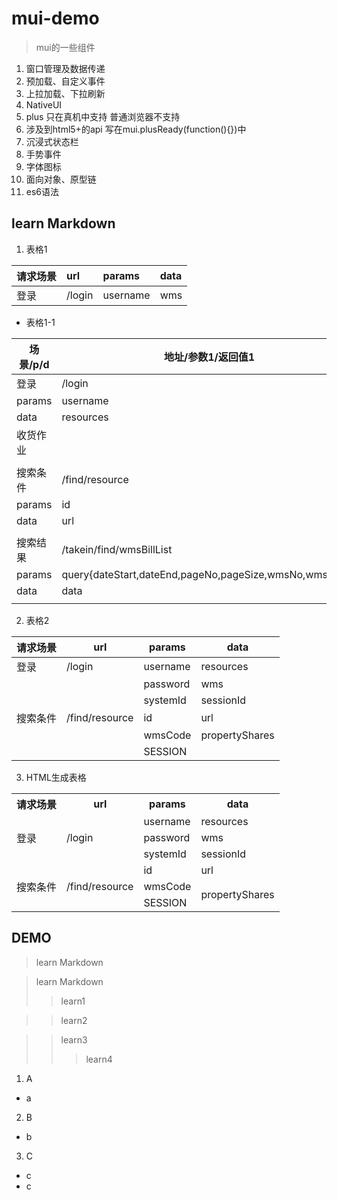 # mui-demo
>mui的一些组件
1. 窗口管理及数据传递
2. 预加载、自定义事件
3. 上拉加载、下拉刷新
4. NativeUI 
5. plus 只在真机中支持 普通浏览器不支持
6. 涉及到html5+的api 写在mui.plusReady(function(){})中
7. 沉浸式状态栏
8. 手势事件
9. 字体图标
10. 面向对象、原型链
11. es6语法

## learn Markdown
1. 表格1

| 请求场景 | url   | params   | data |
|:---------|:------|:---------|:-----|
| 登录     | /login| username | wms  |

* 表格1-1

| 场景/p/d| 地址/参数1/返回值1    								   | 参数2/值2	 	| 参数2/值3	|
|---------|--------------------------------------------------------|----------------|-----------|
| 登录    | /login												   |				|			|
| params  | username 											   | password 		| systemId  |
| data 	  | resources 											   | wms     		| sessionId |
| 收货作业|														   |				|		    |
|		  |														   |				|			|
| 搜索条件| /find/resource 										   |				|           |
| params  | id													   | wmsCode 		| SESSION   |
| data	  | url													   | propertyShares |		    |
|		  |														   |				|			|
| 搜索结果| /takein/find/wmsBillList							   | 				|			|
| params  | query{dateStart,dateEnd,pageNo,pageSize,wmsNo,wmsCode} | SESSION   		|			|
| data	  | data												   |				|			|
|		  |														   |				|			|

2. 表格2

| 请求场景 | url            | params   | data           |
|----------|----------------|----------|----------------|
| 登录     | /login         | username | resources      |
|          |                | password | wms            |
|          |                | systemId | sessionId      |
| 搜索条件 | /find/resource | id       | url            |
|          |                | wmsCode  | propertyShares |
|          |                | SESSION  |                |

3. HTML生成表格
<table>
  <tr>
    <th>请求场景</th>
    <th>url</th>
    <th>params</th>
    <th>data</th>
  </tr>
  <tr>
    <td rowspan="3">登录</td>
    <td rowspan="3">/login</td>
    <td>username</td>
    <td>resources</td>
  </tr>
  <tr>
    <td>password</td>
    <td>wms</td>
  </tr>
  <tr>
    <td>systemId</td>
    <td>sessionId</td>
  </tr>
  <tr>
    <td rowspan="3">搜索条件</td>
    <td rowspan="3">/find/resource</td>
    <td>id</td>
    <td>url</td>
  </tr>
  <tr>
    <td>wmsCode</td>
    <td rowspan="2">propertyShares</td>
  </tr>
  <tr>
    <td>SESSION</td>
  </tr>
</table>

## DEMO
> learn Markdown

> learn Markdown
>> learn1

>> learn2

>> learn3
>>> learn4

1. A
  * a
2. B
  * b
3. C
  * c
  * c